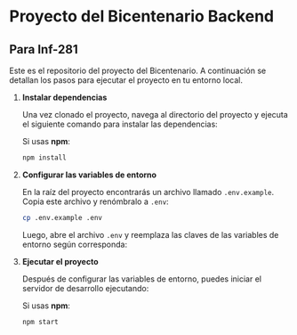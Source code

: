 # Proyecto del Bicentenario Backend

## Para Inf-281

Este es el repositorio del proyecto del Bicentenario. A continuación se detallan los pasos para ejecutar el proyecto en tu entorno local.

1. **Instalar dependencias**

   Una vez clonado el proyecto, navega al directorio del proyecto y ejecuta el siguiente comando para instalar las dependencias:

   Si usas **npm**:

   ```bash
   npm install
   ```

2. **Configurar las variables de entorno**

   En la raíz del proyecto encontrarás un archivo llamado `.env.example`. Copia este archivo y renómbralo a `.env`:

   ```bash
   cp .env.example .env
   ```

   Luego, abre el archivo `.env` y reemplaza las claves de las variables de entorno según corresponda:

3. **Ejecutar el proyecto**

   Después de configurar las variables de entorno, puedes iniciar el servidor de desarrollo ejecutando:

   Si usas **npm**:

   ```bash
   npm start
   ```
